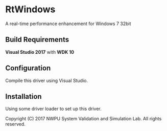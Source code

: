 # RtWindows
A real-time performance enhancement for Windows 7 32bit

## Build Requirements
__Visual Studio 2017__ with __WDK 10__

## Configuration
Compile this driver using Visual Studio.

## Installation
Using some driver loader to set up this driver.


Copyright (C) 2017 NWPU System Validation and Simulation Lab. All rights reserved.
